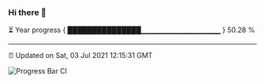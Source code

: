 ### Hi there 👋

⏳ Year progress { ███████████████▁▁▁▁▁▁▁▁▁▁▁▁▁▁▁ } 50.28 %

---

⏰ Updated on Sat, 03 Jul 2021 12:15:31 GMT

![Progress Bar CI](https://github.com/liununu/liununu/workflows/Progress%20Bar%20CI/badge.svg)
